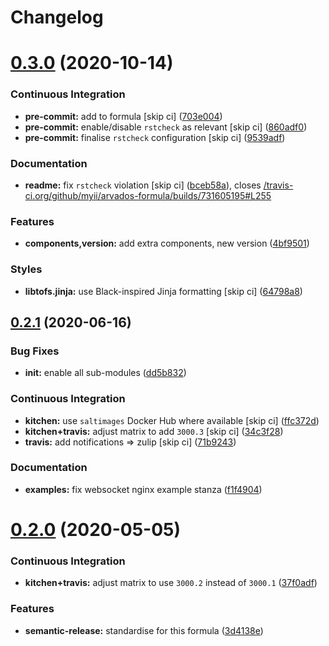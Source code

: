# Changelog

# [0.3.0](https://github.com/saltstack-formulas/arvados-formula/compare/v0.2.1...v0.3.0) (2020-10-14)


### Continuous Integration

* **pre-commit:** add to formula [skip ci] ([703e004](https://github.com/saltstack-formulas/arvados-formula/commit/703e0047f809f20919e47718cfe074e4dd8f3b70))
* **pre-commit:** enable/disable `rstcheck` as relevant [skip ci] ([860adf0](https://github.com/saltstack-formulas/arvados-formula/commit/860adf045fae4506b3af5d1ee7f2ac2530df125a))
* **pre-commit:** finalise `rstcheck` configuration [skip ci] ([9539adf](https://github.com/saltstack-formulas/arvados-formula/commit/9539adf89eb2543309278f6e48c1146de3cd12d1))


### Documentation

* **readme:** fix `rstcheck` violation [skip ci] ([bceb58a](https://github.com/saltstack-formulas/arvados-formula/commit/bceb58ada62e79bf9387a352669dfb0eb722b730)), closes [/travis-ci.org/github/myii/arvados-formula/builds/731605195#L255](https://github.com//travis-ci.org/github/myii/arvados-formula/builds/731605195/issues/L255)


### Features

* **components,version:** add extra components, new version ([4bf9501](https://github.com/saltstack-formulas/arvados-formula/commit/4bf9501a14f86845865244ee3ffb03a34707d36c))


### Styles

* **libtofs.jinja:** use Black-inspired Jinja formatting [skip ci] ([64798a8](https://github.com/saltstack-formulas/arvados-formula/commit/64798a8c8f9d720de1e346b20e87ecbbffe56e2a))

## [0.2.1](https://github.com/saltstack-formulas/arvados-formula/compare/v0.2.0...v0.2.1) (2020-06-16)


### Bug Fixes

* **init:** enable all sub-modules ([dd5b832](https://github.com/saltstack-formulas/arvados-formula/commit/dd5b832e0209950b97f3d84c1bce71e96a5cde41))


### Continuous Integration

* **kitchen:** use `saltimages` Docker Hub where available [skip ci] ([ffc372d](https://github.com/saltstack-formulas/arvados-formula/commit/ffc372d4134debada69126f178493e0e7d6b68b3))
* **kitchen+travis:** adjust matrix to add `3000.3` [skip ci] ([34c3f28](https://github.com/saltstack-formulas/arvados-formula/commit/34c3f2889fd2f4d058c9c56972cc3b3fca28c417))
* **travis:** add notifications => zulip [skip ci] ([71b9243](https://github.com/saltstack-formulas/arvados-formula/commit/71b9243248531e8180fb9918564b0fbd744b89c8))


### Documentation

* **examples:** fix websocket nginx example stanza ([f1f4904](https://github.com/saltstack-formulas/arvados-formula/commit/f1f4904bce70447c910b07ba8745f05be7e1d1ae))

# [0.2.0](https://github.com/saltstack-formulas/arvados-formula/compare/v0.1.0...v0.2.0) (2020-05-05)


### Continuous Integration

* **kitchen+travis:** adjust matrix to use `3000.2` instead of `3000.1` ([37f0adf](https://github.com/saltstack-formulas/arvados-formula/commit/37f0adfc826461b2522cd0e5852c27a408543f41))


### Features

* **semantic-release:** standardise for this formula ([3d4138e](https://github.com/saltstack-formulas/arvados-formula/commit/3d4138ef0c1ad1863989aa38d6e1a0b10490b977))
